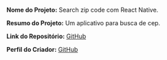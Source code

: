 **Nome do Projeto:** Search zip code com React Native.

**Resumo do Projeto:** Um aplicativo para busca de cep.

**Link do Repositório:** [GitHub](https://github.com/PedroVieiraHO/search-zipcode)

**Perfil do Criador:** [GitHub](https://github.com/PedroVieiraHO)
